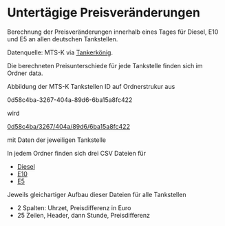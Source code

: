 # Untertägige Preisveränderungen
Berechnung der Preisveränderungen innerhalb eines Tages für Diesel, E10 und E5 an allen deutschen Tankstellen.

Datenquelle: MTS-K via [Tankerkönig](https://www.tankerkoenig.de/).

Die berechneten Preisunterschiede für jede Tankstelle finden sich im Ordner data. 

Abbildung der MTS-K Tankstellen ID auf Ordnerstrukur aus

0d58c4ba-3267-404a-89d6-6ba15a8fc422

wird

[0d58c4ba/3267/404a/89d6/6ba15a8fc422](https://www.volzinnovation.com/fuel_price_variations_germany/data/0d58c4ba/3267/404a/89d6/6ba15a8fc422/) 

mit Daten der jeweiligen Tankstelle

In jedem Ordner finden sich drei CSV Dateien für

* [Diesel](https://www.volzinnovation.com/fuel_price_variations_germany/data/0d58c4ba/3267/404a/89d6/6ba15a8fc422/diesel.csv)
* [E10](https://www.volzinnovation.com/fuel_price_variations_germany/data/0d58c4ba/3267/404a/89d6/6ba15a8fc422/e10.csv)
* [E5](https://www.volzinnovation.com/fuel_price_variations_germany/data/0d58c4ba/3267/404a/89d6/6ba15a8fc422/e5.csv)

Jeweils gleichartiger Aufbau dieser Dateien für alle Tankstellen

* 2 Spalten: Uhrzet, Preisdifferenz in Euro
* 25 Zeilen, Header, dann Stunde, Preisdifferenz
